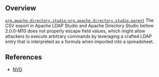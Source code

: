 ## Overview
[`org.apache.directory.studio:org.apache.directory.studio.parent`](http://search.maven.org/#search%7Cga%7C1%7Ca%3A%22org.apache.directory.studio.parent%22)
The CSV export in Apache LDAP Studio and Apache Directory Studio before 2.0.0-M10 does not properly escape field values, which might allow attackers to execute arbitrary commands by leveraging a crafted LDAP entry that is interpreted as a formula when imported into a spreadsheet.

## References
- [NVD](https://web.nvd.nist.gov/view/vuln/detail?vulnId=CVE-2015-5349)